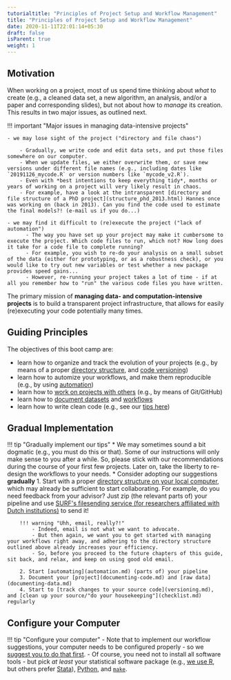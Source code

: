 ```yaml
---
tutorialtitle: "Principles of Project Setup and Workflow Management"
title: "Principles of Project Setup and Workflow Management"
date: 2020-11-11T22:01:14+05:30
draft: false
isParent: true
weight: 1
---
```


## Motivation

When working on a project, most of us spend time thinking about *what* to create (e.g., a cleaned data set, a new algorithm, an analysis, and/or a paper and corresponding slides), but not about how to *manage* its creation. This results in two major issues, as outlined next.

!!! important "Major issues in managing data-intensive projects"

    - we may lose sight of the project ("directory and file chaos")

        - Gradually, we write code and edit data sets, and put those files somewhere on our computer.
        - When we update files, we either overwrite them, or save new versions under different file names (e.g., including dates like `20191126_mycode.R` or version numbers like `mycode_v2.R`).
        - Even with *best intentions to keep everything tidy*, months or years of working on a project will very likely result in chaos.
        - For example, have a look at the intransparent [directory and file structure of a PhD project](structure_phd_2013.html) Hannes once was working on (back in 2013). Can you find the code used to estimate the final models?! (e-mail us if you do...)

    - we may find it difficult to (re)execute the project ("lack of automation")
          - The way you have set up your project may make it cumbersome to execute the project. Which code files to run, which not? How long does it take for a code file to complete running?
          - For example, you wish to re-do your analysis on a small subset of the data (either for prototyping, or as a robustness check), or you would like to try out new variables or test whether a new package provides speed gains...
          - However, re-running your project takes a lot of time - if at all you remember how to "run" the various code files you have written.

The primary mission of **managing data- and computation-intensive projects** is to build a transparent project infrastructure, that allows for easily (re)executing your code potentially many times.

## Guiding Principles

The objectives of this boot camp are:

- learn how to organize and track the evolution of your projects (e.g., by means of a proper [directory structure](directories.md), and [code versioning](versioning.md))
- learn how to automize your workflows, and make them reproducible (e.g., by using [automation](automation.md))
- learn how to [work on projects with others](collaboration.md) (e.g., by means of Git/GitHub)
- learn how to [document datasets](documenting-data.md) and [workflows](documenting-code.md)
- learn how to write clean code (e.g., see our [tips here](../tips/coding.md))

## Gradual Implementation

!!! tip "Gradually implement our tips"
    * We may sometimes sound a bit dogmatic (e.g., you must do this or that). Some of our instructions will only make sense to you after a while. So, please stick with our recommendations during the course of your first few projects. Later on, take the liberty to re-design the workflows to your needs.
    * Consider adopting our suggestions **gradually**
        1. Start with a proper [directory structure on your local computer](directories.md#data-management), which
        may already be sufficient to start collaborating. For example,
        do you need feedback from your advisor? Just zip (the relevant parts of) your pipeline
        and use [SURF's filesending service (for researchers affiliated with Dutch institutions)](https://filesender.surf.nl/) to send it!

        !!! warning "Uhh, email, really?!"
            - Indeed, email is not what we want to advocate.
            - But then again, we want you to get started with managing your workflows right away, and adhering to the directory structure outlined above already increases your efficiency.
            - So, before you proceed to the future chapters of this guide, sit back, and relax, and keep on using good old email.

        2. Start [automating](automation.md) (parts of) your pipeline
        3. Document your [project](documenting-code.md) and [raw data](documenting-data.md)
        4. Start to [track changes to your source code](versioning.md), and [clean up your source/"do your housekeeping"](checklist.md) regularly

## Configure your Computer

!!! tip "Configure your computer"
    - Note that to implement our workflow suggestions, your computer needs to be configured properly - so we [suggest you to do that first](../setup/index.md).
    - Of course, you need not to install all software tools - but pick *at least* your statistical software package (e.g., [we use R](../setup/r.md), but others prefer [Stata](../setup/stata.md)), [Python](../setup/python.md), and [`make`](../setup/make.md).

<!---* You should be able to complete this subchapter in  sitting within 90-150 minutes.-->

<!--
!!! warning
	This site is under development, and will be updated continuously. Please check back frequently.
--!>

<!--#* Please follow the steps one-by-one in the order they appear on the side bar and do not deviate from them, unless you really know what you are doing.
#* Where necessary, we have provided instructions for Mac, Windows and Linux machines.
--!>
<!--
[^1]:  As you will quickly realize, the folder structure is a mess, and it is close to impossible to find the code that prepared the datasets, or the code that was used to estimate the econometric model that eventually got published (if you do find these files, please let us know). ;-)

-->

